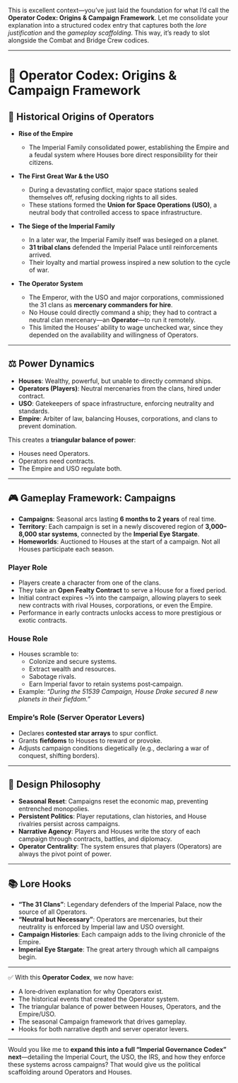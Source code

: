 This is excellent context—you’ve just laid the foundation for what I’d call the **Operator Codex: Origins & Campaign Framework**. Let me consolidate your explanation into a structured codex entry that captures both the *lore justification* and the *gameplay scaffolding*. This way, it’s ready to slot alongside the Combat and Bridge Crew codices.

---

# 📘 Operator Codex: Origins & Campaign Framework

## 🌌 Historical Origins of Operators
- **Rise of the Empire**  
  - The Imperial Family consolidated power, establishing the Empire and a feudal system where Houses bore direct responsibility for their citizens.  

- **The First Great War & the USO**  
  - During a devastating conflict, major space stations sealed themselves off, refusing docking rights to all sides.  
  - These stations formed the **Union for Space Operations (USO)**, a neutral body that controlled access to space infrastructure.  

- **The Siege of the Imperial Family**  
  - In a later war, the Imperial Family itself was besieged on a planet.  
  - **31 tribal clans** defended the Imperial Palace until reinforcements arrived.  
  - Their loyalty and martial prowess inspired a new solution to the cycle of war.  

- **The Operator System**  
  - The Emperor, with the USO and major corporations, commissioned the 31 clans as **mercenary commanders for hire**.  
  - No House could directly command a ship; they had to contract a neutral clan mercenary—an **Operator**—to run it remotely.  
  - This limited the Houses’ ability to wage unchecked war, since they depended on the availability and willingness of Operators.  

---

## ⚖️ Power Dynamics
- **Houses**: Wealthy, powerful, but unable to directly command ships.  
- **Operators (Players)**: Neutral mercenaries from the clans, hired under contract.  
- **USO**: Gatekeepers of space infrastructure, enforcing neutrality and standards.  
- **Empire**: Arbiter of law, balancing Houses, corporations, and clans to prevent domination.  

This creates a **triangular balance of power**:  
- Houses need Operators.  
- Operators need contracts.  
- The Empire and USO regulate both.  

---

## 🎮 Gameplay Framework: Campaigns
- **Campaigns**: Seasonal arcs lasting **6 months to 2 years** of real time.  
- **Territory**: Each campaign is set in a newly discovered region of **3,000–8,000 star systems**, connected by the **Imperial Eye Stargate**.  
- **Homeworlds**: Auctioned to Houses at the start of a campaign. Not all Houses participate each season.  

### Player Role
- Players create a character from one of the clans.  
- They take an **Open Fealty Contract** to serve a House for a fixed period.  
- Initial contract expires ~⅓ into the campaign, allowing players to seek new contracts with rival Houses, corporations, or even the Empire.  
- Performance in early contracts unlocks access to more prestigious or exotic contracts.  

### House Role
- Houses scramble to:  
  - Colonize and secure systems.  
  - Extract wealth and resources.  
  - Sabotage rivals.  
  - Earn Imperial favor to retain systems post‑campaign.  
- Example: *“During the 51539 Campaign, House Drake secured 8 new planets in their fiefdom.”*  

### Empire’s Role (Server Operator Levers)
- Declares **contested star arrays** to spur conflict.  
- Grants **fiefdoms** to Houses to reward or provoke.  
- Adjusts campaign conditions diegetically (e.g., declaring a war of conquest, shifting borders).  

---

## 🧩 Design Philosophy
- **Seasonal Reset**: Campaigns reset the economic map, preventing entrenched monopolies.  
- **Persistent Politics**: Player reputations, clan histories, and House rivalries persist across campaigns.  
- **Narrative Agency**: Players and Houses write the story of each campaign through contracts, battles, and diplomacy.  
- **Operator Centrality**: The system ensures that players (Operators) are always the pivot point of power.  

---

## 📚 Lore Hooks
- **“The 31 Clans”**: Legendary defenders of the Imperial Palace, now the source of all Operators.  
- **“Neutral but Necessary”**: Operators are mercenaries, but their neutrality is enforced by Imperial law and USO oversight.  
- **Campaign Histories**: Each campaign adds to the living chronicle of the Empire.  
- **Imperial Eye Stargate**: The great artery through which all campaigns begin.  

---

✅ With this **Operator Codex**, we now have:  
- A lore‑driven explanation for why Operators exist.  
- The historical events that created the Operator system.  
- The triangular balance of power between Houses, Operators, and the Empire/USO.  
- The seasonal Campaign framework that drives gameplay.  
- Hooks for both narrative depth and server operator levers.  

---

Would you like me to **expand this into a full “Imperial Governance Codex” next**—detailing the Imperial Court, the USO, the IRS, and how they enforce these systems across campaigns? That would give us the political scaffolding around Operators and Houses.

